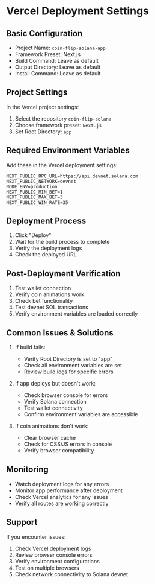 # Vercel Deployment Settings

## Basic Configuration
- Project Name: `coin-flip-solana-app`
- Framework Preset: Next.js
- Build Command: Leave as default
- Output Directory: Leave as default
- Install Command: Leave as default

## Project Settings
In the Vercel project settings:
1. Select the repository `coin-flip-solana`
2. Choose framework preset: `Next.js`
3. Set Root Directory: `app`

## Required Environment Variables
Add these in the Vercel deployment settings:

```env
NEXT_PUBLIC_RPC_URL=https://api.devnet.solana.com
NEXT_PUBLIC_NETWORK=devnet
NODE_ENV=production
NEXT_PUBLIC_MIN_BET=1
NEXT_PUBLIC_MAX_BET=3
NEXT_PUBLIC_WIN_RATE=35
```

## Deployment Process
1. Click "Deploy"
2. Wait for the build process to complete
3. Verify the deployment logs
4. Check the deployed URL

## Post-Deployment Verification
1. Test wallet connection
2. Verify coin animations work
3. Check bet functionality
4. Test devnet SOL transactions
5. Verify environment variables are loaded correctly

## Common Issues & Solutions
1. If build fails:
   - Verify Root Directory is set to "app"
   - Check all environment variables are set
   - Review build logs for specific errors

2. If app deploys but doesn't work:
   - Check browser console for errors
   - Verify Solana connection
   - Test wallet connectivity
   - Confirm environment variables are accessible

3. If coin animations don't work:
   - Clear browser cache
   - Check for CSS/JS errors in console
   - Verify browser compatibility

## Monitoring
- Watch deployment logs for any errors
- Monitor app performance after deployment
- Check Vercel analytics for any issues
- Verify all routes are working correctly

## Support
If you encounter issues:
1. Check Vercel deployment logs
2. Review browser console errors
3. Verify environment configurations
4. Test on multiple browsers
5. Check network connectivity to Solana devnet
